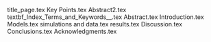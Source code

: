 title_page.tex
Key Points.tex
Abstract2.tex
textbf_Index_Terms_and_Keywords__.tex
Abstract.tex
Introduction.tex
Models.tex
simulations and data.tex
results.tex
Discussion.tex
Conclusions.tex
Acknowledgments.tex